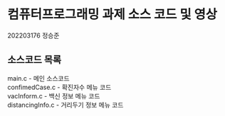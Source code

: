 # 컴퓨터프로그래밍 과제 소스 코드 및 영상
202203176 정승준
<br>
<h2>소스코드 목록</h2>
main.c - 메인 소스코드<br>
confimedCase.c - 확진자수 메뉴 코드<br>
vacInform.c - 백신 정보 메뉴 코드<br>
distancingInfo.c - 거리두기 정보 메뉴 코드<br>
